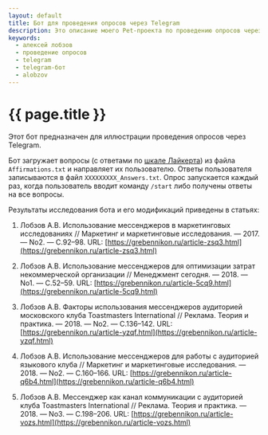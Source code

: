 ```yaml
---
layout: default
title: Бот для проведения опросов через Telegram
description: Это описание моего Pet-проекта по проведению опросов через Telegram
keywords:
  - алексей лобзов
  - проведение опросов
  - telegram
  - telegram-бот
  - alobzov
---
```


# {{ page.title }}

Этот бот предназначен для иллюстрации проведения опросов через Telegram.

Бот загружает вопросы (с ответами по [шкале Лайкерта](https://ru.wikipedia.org/wiki/Шкала_Ликерта)) из файла ``Affirmations.txt`` и направляет их пользователю. Ответы пользователя записываются в файл ``XXXXXXXXX_Answers.txt``. Опрос запускается каждый раз, когда пользователь вводит команду ``/start`` либо получены ответы на все вопросы.

Результаты исследования бота и его модификаций приведены в статьях:

1. Лобзов А.В. Использование мессенджеров в маркетинговых исследованиях // Маркетинг и маркетинговые исследования. — 2017. — No2. — С.92–98. URL: [https://grebennikon.ru/article-zsq3.html](https://grebennikon.ru/article-zsq3.html)

2. Лобзов А.В. Использование мессенджеров для оптимизации затрат некоммерческой организации // Менеджмент сегодня. — 2018. — No1. — С.52–59. URL: [https://grebennikon.ru/article-5cq9.html](https://grebennikon.ru/article-5cq9.html)

3. Лобзов А.В. Факторы использования мессенджеров аудиторией московского клуба Toastmasters International // Реклама. Теория и практика. — 2018. — No2. — С.136–142. URL: [https://grebennikon.ru/article-yzqf.html](https://grebennikon.ru/article-yzqf.html)

4. Лобзов А.В. Использование мессенджеров для работы с аудиторией языкового клуба // Маркетинг и маркетинговые исследования. — 2018. — No2. — С.160–166. URL: [https://grebennikon.ru/article-q6b4.html](https://grebennikon.ru/article-q6b4.html)

5. Лобзов А.В. Мессенджер как канал коммуникации с аудиторией клуба Toastmasters International // Реклама. Теория и практика. — 2018. — No3. — С.198–206. URL: [https://grebennikon.ru/article-vozs.html](https://grebennikon.ru/article-vozs.html)